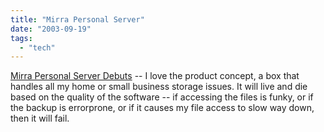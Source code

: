 ```yaml
---
title: "Mirra Personal Server"
date: "2003-09-19"
tags: 
  - "tech"
---
```


[Mirra Personal Server Debuts](http://www.pcmag.com/article2/0,4149,1274131,00.asp?kc=PCRSS02129TX1K0000530 "Mirra Personal Server Debuts") -- I love the product concept, a box that handles all my home or small business storage issues. It will live and die based on the quality of the software -- if accessing the files is funky, or if the backup is errorprone, or if it causes my file access to slow way down, then it will fail.

